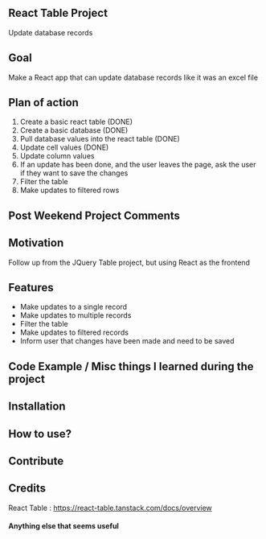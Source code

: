 ## React Table Project
Update database records

## Goal
Make a React app that can update database records like it was an excel file

## Plan of action
1. Create a basic react table (DONE)
2. Create a basic database (DONE)
3. Pull database values into the react table (DONE)
4. Update cell values (DONE)
5. Update column values
6. If an update has been done, and the user leaves the page, ask the user if they want to save the changes
7. Filter the table
8. Make updates to filtered rows

## Post Weekend Project Comments


## Motivation
Follow up from the JQuery Table project, but using React as the frontend

## Features
- Make updates to a single record
- Make updates to multiple records
- Filter the table
- Make updates to filtered records
- Inform user that changes have been made and need to be saved

## Code Example / Misc things I learned during the project


## Installation


## How to use?


## Contribute


## Credits
React Table : https://react-table.tanstack.com/docs/overview

#### Anything else that seems useful